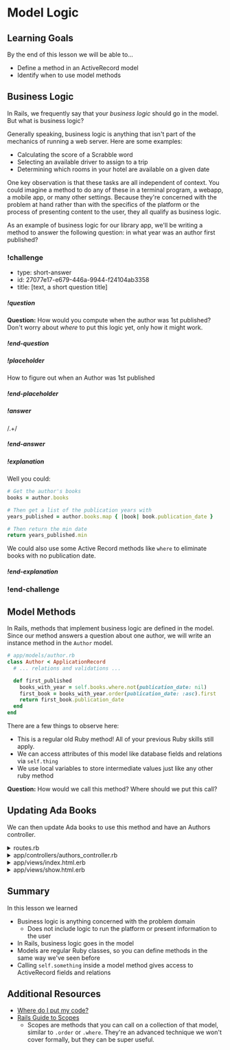 # Model Logic

## Learning Goals

By the end of this lesson we will be able to...

- Define a method in an ActiveRecord model
- Identify when to use model methods

## Business Logic

In Rails, we frequently say that your _business logic_ should go in the model. But what is business logic?

Generally speaking, business logic is anything that isn't part of the mechanics of running a web server. Here are some examples:

- Calculating the score of a Scrabble word
- Selecting an available driver to assign to a trip
- Determining which rooms in your hotel are available on a given date

One key observation is that these tasks are all independent of context. You could imagine a method to do any of these in a terminal program, a webapp, a mobile app, or many other settings. Because they're concerned with the problem at hand rather than with the specifics of the platform or the process of presenting content to the user, they all qualify as business logic.

As an example of business logic for our library app, we'll be writing a method to answer the following question: in what year was an author first published?



<!-- >>>>>>>>>>>>>>>>>>>>>> BEGIN CHALLENGE >>>>>>>>>>>>>>>>>>>>>> -->
<!-- Replace everything in square brackets [] and remove brackets  -->

### !challenge

* type: short-answer
* id: 27077e17-e679-446a-9944-f24104ab3358
* title: [text, a short question title]
<!-- * points: [1] (optional, the number of points for scoring as a checkpoint) -->
<!-- * topics: [python, pandas] (optional the topics for analyzing points) -->

##### !question

**Question:** How would you compute when the author was 1st published? Don't worry about _where_ to put this logic yet, only how it might work.

##### !end-question

##### !placeholder

How to figure out when an Author was 1st published

##### !end-placeholder

##### !answer

/.+/

##### !end-answer

<!-- other optional sections -->
<!-- !hint - !end-hint (markdown, users can see after a failed attempt) -->
<!-- !rubric - !end-rubric (markdown, instructors can see while scoring a checkpoint) -->
##### !explanation

Well you could:

```ruby
# Get the author's books
books = author.books

# Then get a list of the publication years with
years_published = author.books.map { |book| book.publication_date }

# Then return the min date
return years_published.min
```

We could also use some Active Record methods like `where` to eliminate books with no publication date.

##### !end-explanation

### !end-challenge

<!-- ======================= END CHALLENGE ======================= -->

## Model Methods

In Rails, methods that implement business logic are defined in the model. Since our method answers a question about one author, we will write an instance method in the `Author` model.

```ruby
# app/models/author.rb
class Author < ApplicationRecord
  # ... relations and validations ...

  def first_published
    books_with_year = self.books.where.not(publication_date: nil)
    first_book = books_with_year.order(publication_date: :asc).first
    return first_book.publication_date
  end
end
```

There are a few things to observe here:

- This is a regular old Ruby method! All of your previous Ruby skills still apply.
- We can access attributes of this model like database fields and relations via `self.thing`
- We use local variables to store intermediate values just like any other ruby method

**Question:** How would we call this method? Where should we put this call?

## Updating Ada Books

We can then update Ada books to use this method and have an Authors controller.

<details style="max-width: 700px; margin: auto;">
  <summary>routes.rb</summary>

  ```ruby
  # config/routes.rb
  Rails.application.routes.draw do
  # verb 'path', to: 'controller#action'

    root to: 'books#index'

    resources :books
    resources :authors, only: [:index, :show]
  end
  ```
</details>

<details style="max-width: 700px; margin: auto;">
  <summary>app/controllers/authors_controller.rb</summary>

  ```ruby
    class AuthorsController < ApplicationController
    def index
      @authors = Author.all.order(:name)
    end

    def show
      @author = Author.find_by(id: params[:id])

      if @author.nil?
        head :not_found
        return
      end
    end
  end
  ```

</details>

<details style="max-width: 700px; margin: auto;">
  <summary>app/views/index.html.erb</summary>

  ```erb
    <h1>Authors</h1>

    <ul>
    <% @authors.each do |author| %>
      <li><%= link_to author.name, author_path(author.id) %>
    <% end %>
    </ul>
  ```

</details>

<details style="max-width: 700px; margin: auto;">
  <summary>app/views/show.html.erb</summary>

  ```erb
    <h1><%= @author.name %></h1>
    <h2>First Published <%= @author.first_published.nil? ? "Never": @author.first_published %>

    <h2>Books</h2>
    <ul>
      <% @author.books.each do |book| %>
        <li><%= link_to book.title, book_path(book.id) %></li>
      <% end %>
    </ul>
  ```

</details>



## Summary

In this lesson we learned

- Business logic is anything concerned with the problem domain
    - Does not include logic to run the platform or present information to the user
- In Rails, business logic goes in the model
- Models are regular Ruby classes, so you can define methods in the same way we've seen before
- Calling `self.something` inside a model method gives access to ActiveRecord fields and relations

## Additional Resources

- [Where do I put my code?](http://codefol.io/posts/Where-Do-I-Put-My-Code)
- [Rails Guide to Scopes](http://guides.rubyonrails.org/active_record_querying.html#scopes)
    - Scopes are methods that you can call on a collection of that model, similar to `.order` or `.where`. They're an advanced technique we won't cover formally, but they can be super useful.